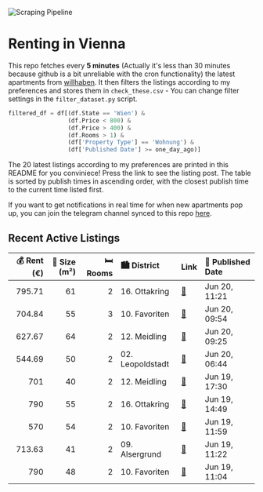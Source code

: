 ![Scraping Pipeline](https://github.com/AthomsG/renting-in-vienna/actions/workflows/run_pipeline.yml/badge.svg)


# Renting in Vienna

This repo fetches every **5 minutes** (Actually it's less than 30 minutes because github is a bit unreliable with the cron functionality) the latest apartments from [willhaben](https://www.willhaben.at/).
It then filters the listings according to my preferences and stores them in `check_these.csv` - You can change filter settings in the `filter_dataset.py` script.

```python
filtered_df = df[(df.State == 'Wien') & 
                 (df.Price < 800) &
                 (df.Price > 400) &
                 (df.Rooms > 1) &
                 (df['Property Type'] == 'Wohnung') &
                 (df['Published Date'] >= one_day_ago)]
```

The 20 latest listings according to my preferences are printed in this README for you conviniece! Press the link to see the listing post.
The table is sorted by publish times in ascending order, with the closest publish time to the current time listed first.

If you want to get notifications in real time for when new apartments pop up, you can join the telegram channel synced to this repo [here](https://t.me/+1HPAYOf5BSsyNTlk).

## Recent Active Listings

|   💰 Rent (€) |   📏 Size (m²) |   🛏️ Rooms | 🏙️ District      | Link                                                                                                                                                                        | 📅 Published Date   |
|-------------:|--------------:|-----------:|:-----------------|:----------------------------------------------------------------------------------------------------------------------------------------------------------------------------|:-------------------|
|       795.71 |            61 |          2 | 16. Ottakring    | [🔗](https://www.willhaben.at/iad/immobilien/d/mietwohnungen/wien/wien-1160-ottakring/gem%C3%BCtliche-2-zimmer-wohnung-mit-loggia-in-der-speckbachergasse-34-36-1255216629/) | Jun 20, 11:21      |
|       704.84 |            55 |          3 | 10. Favoriten    | [🔗](https://www.willhaben.at/iad/immobilien/d/mietwohnungen/wien/wien-1100-favoriten/erstbezug-columbusgasse-sch%C3%B6ne-3-zimmerwohnung-1612801889/)                       | Jun 20, 09:54      |
|       627.67 |            64 |          2 | 12. Meidling     | [🔗](https://www.willhaben.at/iad/immobilien/d/mietwohnungen/wien/wien-1120-meidling/u4-meidling-/-helle-sanierte-64-m%C2%B2-altbaumiete-/-2-zimmer-1585215401/)             | Jun 20, 09:25      |
|       544.69 |            50 |          2 | 02. Leopoldstadt | [🔗](https://www.willhaben.at/iad/immobilien/d/mietwohnungen/wien/wien-1020-leopoldstadt/gemeindewohnung-direktvergabe-vormerkschein28.02.2025-1358765607/)                  | Jun 20, 06:44      |
|       701    |            40 |          2 | 12. Meidling     | [🔗](https://www.willhaben.at/iad/immobilien/d/mietwohnungen/wien/wien-1120-meidling/1120-mietwohnung-u6-%2B-u4-n%C3%A4he-1595223148/)                                       | Jun 19, 17:30      |
|       790    |            55 |          2 | 16. Ottakring    | [🔗](https://www.willhaben.at/iad/immobilien/d/mietwohnungen/wien/wien-1160-ottakring/n%C3%A4he-brunnermarkt-1160---wg-geeignet-privat-1599659234/)                          | Jun 19, 14:49      |
|       570    |            54 |          2 | 10. Favoriten    | [🔗](https://www.willhaben.at/iad/immobilien/d/mietwohnungen/wien/wien-1100-favoriten/direktvergabe-gemeinde-wohnung-vmk-28.2.25-2092034997/)                                | Jun 19, 11:59      |
|       713.63 |            41 |          2 | 09. Alsergrund   | [🔗](https://www.willhaben.at/iad/immobilien/d/mietwohnungen/wien/wien-1090-alsergrund/liechtensteinstra%C3%9Fe-114:-2-zimmer-wohnung-mit-kfz-stellplatz-988402127/)         | Jun 19, 11:22      |
|       790    |            48 |          2 | 10. Favoriten    | [🔗](https://www.willhaben.at/iad/immobilien/d/mietwohnungen/wien/wien-1100-favoriten/helle-m%C3%B6blierte-wohnung-1471798239/)                                              | Jun 19, 11:04      |
